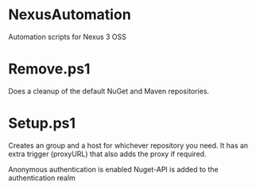 # NexusAutomation
Automation scripts for Nexus 3 OSS

# Remove.ps1
Does a cleanup of the default NuGet and Maven repositories.

# Setup.ps1
Creates an group and a host for whichever repository you need. It has an extra trigger (proxyURL) that also adds the proxy if required.

Anonymous authentication is enabled
Nuget-API is added to the authentication realm